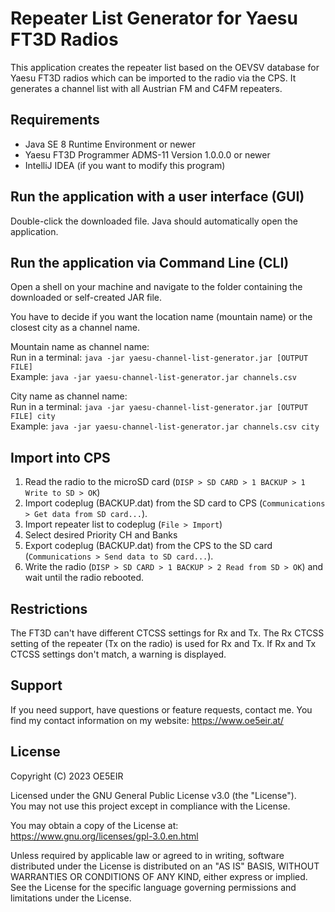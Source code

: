 # Repeater List Generator for Yaesu FT3D Radios

This application creates the repeater list based on the OEVSV database for Yaesu FT3D radios which can be imported to the radio via the CPS.
It generates a channel list with all Austrian FM and C4FM repeaters.

## Requirements

 - Java SE 8 Runtime Environment or newer
 - Yaesu FT3D Programmer ADMS-11 Version 1.0.0.0 or newer
 - IntelliJ IDEA (if you want to modify this program)

## Run the application with a user interface (GUI)

Double-click the downloaded file. Java should automatically open the application.

## Run the application via Command Line (CLI)
Open a shell on your machine and navigate to the folder containing the downloaded or self-created JAR file.

You have to decide if you want the location name (mountain name) or the closest city as a channel name.

Mountain name as channel name: \
Run in a terminal: `java -jar yaesu-channel-list-generator.jar [OUTPUT FILE]` \
Example: `java -jar yaesu-channel-list-generator.jar channels.csv`

City name as channel name: \
Run in a terminal: `java -jar yaesu-channel-list-generator.jar [OUTPUT FILE] city` \
Example: `java -jar yaesu-channel-list-generator.jar channels.csv city`

## Import into CPS

 1. Read the radio to the microSD card (`DISP > SD CARD > 1 BACKUP > 1 Write to SD > OK`)
 2. Import codeplug (BACKUP.dat) from the SD card to CPS (`Communications > Get data from SD card...`).
 3. Import repeater list to codeplug (`File > Import`)
 4. Select desired Priority CH and Banks
 5. Export codeplug (BACKUP.dat) from the CPS to the SD card (`Communications > Send data to SD card...`).
 6. Write the radio (`DISP > SD CARD > 1 BACKUP > 2 Read from SD > OK`) and wait until the radio rebooted.

## Restrictions

The FT3D can't have different CTCSS settings for Rx and Tx. The Rx CTCSS setting of the repeater (Tx on the radio) is used for Rx and Tx.
If Rx and Tx CTCSS settings don't match, a warning is displayed.

## Support

If you need support, have questions or feature requests, contact me. You find my contact information on my website: https://www.oe5eir.at/

## License

Copyright (C) 2023 OE5EIR

Licensed under the GNU General Public License v3.0 (the "License"). \
You may not use this project except in compliance with the License.

You may obtain a copy of the License at: \
https://www.gnu.org/licenses/gpl-3.0.en.html

Unless required by applicable law or agreed to in writing, software
distributed under the License is distributed on an "AS IS" BASIS,
WITHOUT WARRANTIES OR CONDITIONS OF ANY KIND, either express or implied.
See the License for the specific language governing permissions and
limitations under the License.
